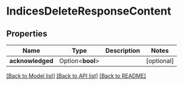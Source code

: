 # IndicesDeleteResponseContent

## Properties

Name | Type | Description | Notes
------------ | ------------- | ------------- | -------------
**acknowledged** | Option<**bool**> |  | [optional]

[[Back to Model list]](../README.md#documentation-for-models) [[Back to API list]](../README.md#documentation-for-api-endpoints) [[Back to README]](../README.md)


